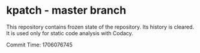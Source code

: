 # kpatch - master branch

This repository contains frozen state of the repository.
Its history is cleared. It is used only for static code
analysis with Codacy.

Commit Time: 1706076745